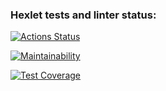 ### Hexlet tests and linter status:
[![Actions Status](https://github.com/Ymirotvorenie/java-project-72/actions/workflows/hexlet-check.yml/badge.svg)](https://github.com/Ymirotvorenie/java-project-72/actions)


[![Maintainability](https://api.codeclimate.com/v1/badges/78da7cf0b2a7b7149828/maintainability)](https://codeclimate.com/github/Ymirotvorenie/java-project-72/maintainability)

[![Test Coverage](https://api.codeclimate.com/v1/badges/78da7cf0b2a7b7149828/test_coverage)](https://codeclimate.com/github/Ymirotvorenie/java-project-72/test_coverage)